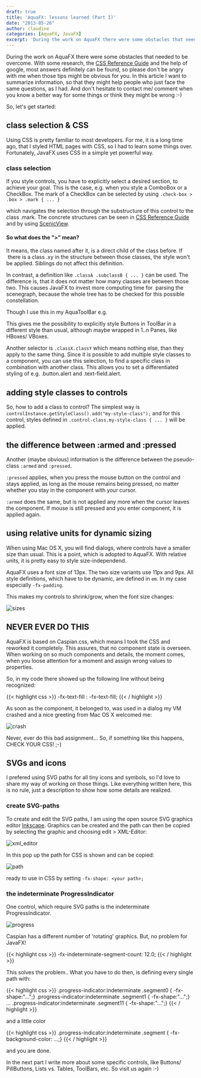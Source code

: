 ```yaml
---
draft: true
title: 'AquaFX: lessons learned (Part I)'
date: "2013-05-26"
author: claudine
categories: [AquaFX, JavaFX]
excerpt: 'During the work on AquaFX there were some obstacles that needed to be overcome. In this article I want to summarize information, so that they might help people who just face the same questions, as I had.'
---
```

During the work on AquaFX there were some obstacles that needed to be overcome. With some research, the [CSS Reference Guide](http://docs.oracle.com/javafx/2/api/javafx/scene/doc-files/cssref.html) and the help of google, most answers definitely can be found, so please don't be angry with me when those tips might be obvious for you. In this article I want to summarize information, so that they might help people who just face the same questions, as I had. And don't hesitate to contact me/ comment when you know a better way for some things or think they might be wrong :-)

So, let's get started:

## class selection & CSS

Using CSS is pretty familiar to most developers. For me, it is a long time ago, that I styled HTML pages with CSS, so I had to learn some things over. Fortunately, JavaFX uses CSS in a simple yet powerful way.

### class selection

If you style controls, you have to explicitly select a desired section, to achieve your goal. This is the case, e.g. when you style a ComboBox or a CheckBox. The mark of a CheckBox can be selected by using `.check-box > .box > .mark { ... }`

which navigates the selection through the substructure of this control to the class .mark. The concrete structures can be seen in [CSS Reference Guide](http://docs.oracle.com/javafx/2/api/javafx/scene/doc-files/cssref.html) and by using [ScenicView](http://fxexperience.com/scenic-view/).

#### So what does the ">" mean?

It means, the class named after it, is a direct child of the class before. If  there is a class .xy in the structure between those classes, the style won't be applied. Siblings do not affect this definition.

In contrast, a definition like `.classA .subclassB { ... }` can be used. The difference is, that it does not matter how many classes are between those two. This causes JavaFX to invest more computing time for  parsing the scenegraph, because the whole tree has to be checked for this possible constellation.

Though I use this in my AquaToolBar e.g.

This gives me the possibility to explicitly style Buttons in ToolBar in a different style than usual, although maybe wrapped in 1..n Panes, like HBoxes/ VBoxes.

Another selector is `.classX.classY` which means nothing else, than they apply to the same thing. Since it is possible to add multiple style classes to a component, you can use this selection, to find a specific class in combination with another class. This allows you to set a differentiated styling of e.g. .button.alert and .text-field.alert.

## adding style classes to controls

So, how to add a class to control? The simplest way is `controlInstance.getStyleClass().add("my-style-class");` and for this control, styles defined in `.control-class.my-style-class { ... }` will be applied.

## the difference between :armed and :pressed

Another (maybe obvious) information is the difference between the pseudo-class `:armed` and `:pressed`.

`:pressed` applies, when you press the mouse button on the control and stays applied, as long as the mouse remains being pressed, no matter whether you stay in the component with your cursor.

`:armed` does the same, but is not applied any more when the cursor leaves the component. If mouse is still pressed and you enter component, it is applied again.

## using relative units for dynamic sizing

When using Mac OS X, you will find dialogs, where controls have a smaller size than usual. This is a point, which is adopted to AquaFX. With relative units, it is pretty easy to style size-independend.

AquaFX uses a font size of 13px. The two size variants use 11px and 9px. All style definitions, which have to be dynamic, are defined in `em`. In my case especially `-fx-padding`.

This makes my controls to shrink/grow, when the font size changes:

![sizes](/posts/guigarage-legacy/sizes.png)

## NEVER EVER DO THIS

AquaFX is based on Caspian.css, which means I took the CSS and reworked it completely. This assures, that no component state is overseen. When working on so much components and details, the moment comes, when you loose attention for a moment and assign wrong values to properties.

So, in my code there showed up the following line without being recognized:

{{< highlight css >}}
-fx-text-fill : -fx-text-fill;
{{< / highlight >}}

As soon as the component, it belonged to, was used in a dialog my VM crashed and a nice greeting from Mac OS X welcomed me:

![crash](/posts/guigarage-legacy/crash.png)

Never, ever do this bad assignment... So, if something like this happens, CHECK YOUR CSS! ;-)

## SVGs and icons

I prefered using SVG paths for all tiny icons and symbols, so I'd love to share my way of working on those things. Like everything written here, this is no rule, just a description to show how some details are realized.

### create SVG-paths

To create and edit the SVG paths, I am using the open source SVG graphics editor [Inkscape](http://inkscape.org/download/?lang=de). Graphics can be created and the path can then be copied by selecting the graphic and choosing edit > XML-Editor:

![xml_editor](/posts/guigarage-legacy/xml_editor.png)

In this pop up the path for CSS is shown and can be copied:

![path](/posts/guigarage-legacy/path.png)

ready to use in CSS by setting `-fx-shape: <your path>;`

### the indeterminate ProgressIndicator

One control, which require SVG paths is the indeterminate ProgressIndicator.

![progress](/posts/guigarage-legacy/progress.png)

Caspian has a different number of 'rotating' graphics. But, no problem for JavaFX!

{{< highlight css >}}
-fx-indeterminate-segment-count: 12.0;
{{< / highlight >}}

This solves the problem.. What you have to do then, is defining every single path with:

{{< highlight css >}}
.progress-indicator:indeterminate .segment0 { -fx-shape:"...";}
.progress-indicator:indeterminate .segment1 { -fx-shape:"...";}
...
.progress-indicator:indeterminate .segment11 { -fx-shape:"...";}
{{< / highlight >}}

and a little color

{{< highlight css >}}
.progress-indicator:indeterminate .segment { -fx-background-color: ...;}
{{< / highlight >}}

and you are done.

In the next part I write more about some specific controls, like Buttons/ PillButtons, Lists vs. Tables, ToolBars, etc. So visit us again :-)
